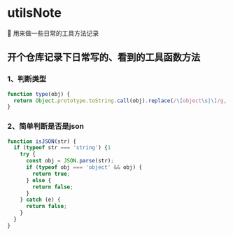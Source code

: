 # utilsNote
📝 用来做一些日常的工具方法记录

## 开个仓库记录下日常写的、看到的工具函数方法

### 1、判断类型

```javascript
function type(obj) {
  return Object.prototype.toString.call(obj).replace(/\[object\s|\]/g, "");
}
```

### 2、简单判断是否是json

```javascript
function isJSON(str) {
  if (typeof str === 'string') {1
    try {
      const obj = JSON.parse(str);
      if (typeof obj === 'object' && obj) {
        return true;
      } else {
        return false;
      }
    } catch (e) {
      return false;
    }
  }
}
```